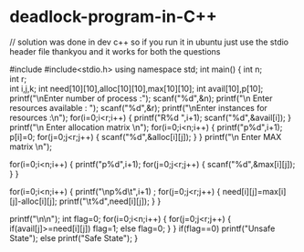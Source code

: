 # deadlock-program-in-C++

// solution was done in dev c++ so if you run it in ubuntu just use the stdio header file thankyou and it works for both the questions



#include<iostream>
#include<stdio.h>
using namespace std;
int main()
{
 int n;   
 int r;      
 int i,j,k;
 int need[10][10],alloc[10][10],max[10][10];
 int avail[10],p[10];
  printf("\nEnter number of process :");
 scanf("%d",&n);
 printf("\n Enter  resources available : ");
 scanf("%d",&r);
 printf("\nEnter instances for resources :\n");
 for(i=0;i<r;i++)
 {  printf("R%d ",i+1);
  scanf("%d",&avail[i]);
  }
 printf("\n Enter allocation matrix  \n");
 for(i=0;i<n;i++)
 {
 printf("p%d",i+1);          p[i]=0;
 for(j=0;j<r;j++)
 {
  scanf("%d",&alloc[i][j]);
 }
}
  printf("\n Enter MAX matrix  \n");

 for(i=0;i<n;i++)
 {
 printf("p%d",i+1);
 for(j=0;j<r;j++)
 {
  scanf("%d",&max[i][j]);
 }
 }

 for(i=0;i<n;i++)
 {
 printf("\np%d\t",i+1) ;
 for(j=0;j<r;j++)
 {
  need[i][j]=max[i][j]-alloc[i][j];
  printf("\t%d",need[i][j]);
  }
 }
 
 printf("\n\n");
 int flag=0;
 for(i=0;i<n;i++) 
{ 
for(j=0;j<r;j++) 
{ 
if(avail[j]>=need[i][j]) 
flag=1; 
else 
flag=0; 
} 
} 
if(flag==0) 
printf("Unsafe State"); 
else 
printf("Safe State");
}
